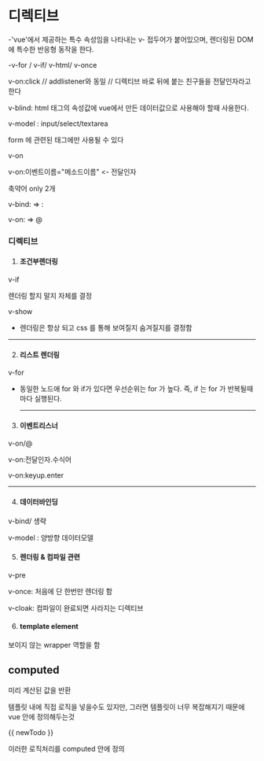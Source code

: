 # 디렉티브

-'vue'에서 제공하는 특수 속성임을 나타내는 v- 접두어가 붙어있으며, 렌더링된 DOM 에 특수한 반응형 동작을 한다.

-v-for / v-if/ v-html/ v-once

v-on:click  // addlistener와 동일 // 디렉티브 바로 뒤에 붙는 친구들을 전달인자라고 한다

v-blind: html 태그의 속성값에 vue에서 만든 데이터값으로 사용해야 할때 사용한다.

v-model : input/select/textarea

form 에 관련된 태그에만 사용될 수 있다

v-on

v-on:이벤트이름="메소드이름" <- 전달인자

축약어 only 2개

v-bind: => :

v-on: => @



### 디렉티브

1. #### 조건부렌더링

v-if

렌더링 할지 말지 자체를 결정

v-show

- 렌더링은 항상 되고 css 를 통해 보여질지 숨겨질지를 결정함

-----



2. #### 리스트 렌더링

v-for

- 동일한 노드애 for 와 if가 있다면 우선순위는 for 가 높다. 즉, if 는 for 가 반복될때마다 실행된다.

  ---

  

3. #### 이벤트리스너

v-on/@

v-on:전달인자.수식어

v-on:keyup.enter

---



4. #### 데이터바인딩

v-bind/ 생략

v-model : 양방향 데이터모델

5. #### 렌더링 & 컴파일 관련

v-pre

v-once: 처음에 단 한번만 렌더링 함

v-cloak: 컴파일이 완료되면 사라지는 디렉티브

6. #### template element

<template></template>

보이지 않는 wrapper 역할을 함



## computed

미리 계산된 값을 반환

템플릿 내에 직접 로직을 넣을수도 있지만, 그러면 템플릿이 너무 복잡해지기 때문에 vue 안에 정의해두는것

{{ newTodo }}

이러한 로직처리를 computed 안에 정의



